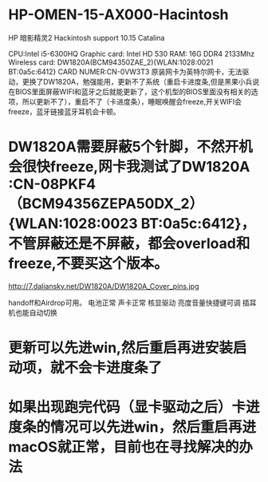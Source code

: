 # HP-OMEN-15-AX000-Hacintosh
HP 暗影精灵2 Hackintosh support 10.15 Catalina

CPU:Intel i5-6300HQ 
Graphic card: Intel HD 530 
RAM: 16G DDR4 2133Mhz
Wireless card: DW1820A(BCM94350ZAE_2){WLAN:1028:0021 BT:0a5c:6412} CARD NUMER:CN-0VW3T3
原装网卡为英特尔网卡，无法驱动，更换了DW1820A，勉强能用，更新不了系统（重启卡进度条,但是黑果小兵说在BIOS里面屏蔽WIFI和蓝牙之后就能更新了，这个机型的BIOS里面没有相关的选项，所以更新不了），重启不了（卡进度条），睡眠唤醒会freeze,开关WIFI会freeze，蓝牙链接蓝牙耳机会卡顿。
# DW1820A需要屏蔽5个针脚，不然开机会很快freeze,网卡我测试了DW1820A :CN-08PKF4（BCM94356ZEPA50DX_2）{WLAN:1028:0023 BT:0a5c:6412}，不管屏蔽还是不屏蔽，都会overload和freeze,不要买这个版本。

http://7.daliansky.net/DW1820A/DW1820A_Cover_pins.jpg

handoff和Airdrop可用。
电池正常
声卡正常
核显驱动
亮度音量快捷键可调
插耳机也能自动切换

# 更新可以先进win,然后重启再进安装启动项，就不会卡进度条了

#  如果出现跑完代码（显卡驱动之后）卡进度条的情况可以先进win，然后重启再进macOS就正常，目前也在寻找解决的办法
